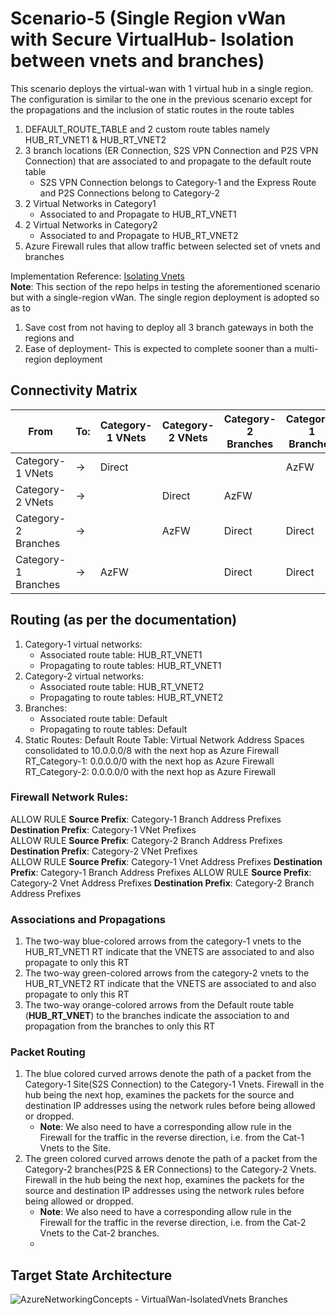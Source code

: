 # Scenario-5 (Single Region vWan with Secure VirtualHub- Isolation between vnets and branches)
This scenario deploys the virtual-wan with 1 virtual hub in a single region. The configuration is similar to the one in the previous scenario except for the propagations and the inclusion of static routes in the route tables 
1. DEFAULT_ROUTE_TABLE and 2 custom route tables namely HUB_RT_VNET1 & HUB_RT_VNET2
2. 3 branch locations (ER Connection, S2S VPN Connection and P2S VPN Connection) that are associated to and propagate to the default route table
   - S2S VPN Connection belongs to Category-1 and the Express Route and P2S Connections belong to Category-2
4. 2 Virtual Networks in Category1 
   - Associated to and Propagate to HUB_RT_VNET1
5. 2 Virtual Networks in Category2
   - Associated to and Propagate to HUB_RT_VNET2
6. Azure Firewall rules that allow traffic between selected set of vnets and branches

Implementation Reference: [Isolating Vnets](https://docs.microsoft.com/en-us/azure/virtual-wan/scenario-isolate-virtual-networks-branches)  
**Note**: This section of the repo helps in testing the aforementioned scenario but with a single-region vWan. The single region deployment is adopted so as to 
1. Save cost from not having to deploy all 3 branch gateways in both the regions and
2. Ease of deployment- This is expected to complete sooner than a multi-region deployment  

## Connectivity Matrix
| From                | To: | Category-1 VNets | Category-2 VNets | Category-2 Branches | Category-1 Branches |
|---------------------|-----|------------------|------------------|---------------------|---------------------|
| Category-1 VNets    | →   | Direct           |                  |                     | AzFW                |
| Category-2 VNets    | →   |                  | Direct           | AzFW                |                     |
| Category-2 Branches | →   |                  | AzFW             | Direct              | Direct              |
| Category-1 Branches | →   | AzFW             |                  | Direct              | Direct              |

## Routing (as per the documentation)
1. Category-1 virtual networks:
   - Associated route table: HUB_RT_VNET1
   - Propagating to route tables: HUB_RT_VNET1
2. Category-2 virtual networks:
   - Associated route table: HUB_RT_VNET2
   - Propagating to route tables: HUB_RT_VNET2
3. Branches:
   - Associated route table: Default
   - Propagating to route tables: Default
4. Static Routes:
Default Route Table: Virtual Network Address Spaces consolidated to 10.0.0.0/8 with the next hop as Azure Firewall
RT_Category-1: 0.0.0.0/0 with the next hop as Azure Firewall  
RT_Category-2: 0.0.0.0/0 with the next hop as Azure Firewall  

### Firewall Network Rules:  
ALLOW RULE **Source Prefix**: Category-1 Branch Address Prefixes **Destination Prefix**: Category-1 VNet Prefixes  
ALLOW RULE **Source Prefix**: Category-2 Branch Address Prefixes **Destination Prefix**: Category-2 VNet Prefixes  
ALLOW RULE **Source Prefix**: Category-1 Vnet Address Prefixes **Destination Prefix**: Category-1 Branch Address Prefixes
ALLOW RULE **Source Prefix**: Category-2 Vnet Address Prefixes **Destination Prefix**: Category-2 Branch Address Prefixes

### Associations and Propagations
1. The two-way blue-colored arrows from the category-1 vnets to the HUB_RT_VNET1 RT indicate that the VNETS are associated to and also propagate to only this RT
2. The two-way green-colored arrows from the category-2 vnets to the HUB_RT_VNET2 RT indicate that the VNETS are associated to and also propagate to only this RT
3. The two-way orange-colored arrows from the Default route table (**HUB_RT_VNET**) to the branches indicate the association to and propagation from the branches to only this RT  

### Packet Routing
1. The blue colored curved arrows denote the path of a packet from the Category-1 Site(S2S Connection) to the Category-1 Vnets. Firewall in the hub being the next hop, examines the packets for the source and destination IP addresses using the network rules before being allowed or dropped.
   -  **Note**: We also need to have a corresponding allow rule in the Firewall for the traffic in the reverse direction, i.e. from the Cat-1 Vnets to the Site. 
2. The green colored curved arrows denote the path of a packet from the Category-2 branches(P2S & ER Connections) to the Category-2 Vnets. Firewall in the hub being the next hop, examines the packets for the source and destination IP addresses using the network rules before being allowed or dropped.
   -  **Note**: We also need to have a corresponding allow rule in the Firewall for the traffic in the reverse direction, i.e. from the Cat-2 Vnets to the Cat-2 branches.  
   -  
## Target State Architecture

![AzureNetworkingConcepts - VirtualWan-IsolatedVnets Branches](https://user-images.githubusercontent.com/13979783/134149586-7425f535-b62f-44fa-97bc-1652f87c8ac3.png)


